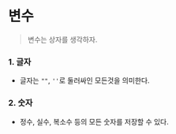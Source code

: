# 변수

> 변수는 상자를 생각하자.



### 1. 글자

- 글자는 `""`, `''`로 둘러싸인 모든것을 의미한다.

### 2. 숫자

- 정수, 실수, 복소수 등의 모든 숫자를 저장할 수 있다.